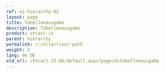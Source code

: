 ```yaml
---
ref: xi-hierarchy-02
layout: page
title: Tabellenausgabe
description: Tabellenausgabe
product: xtract-is
parent: hierarchy
permalink: /:collection/:path
weight: 2
lang: de_DE
old_url: /Xtract-IS-DE/default.aspx?pageid=tabellenausgabe
---
```

